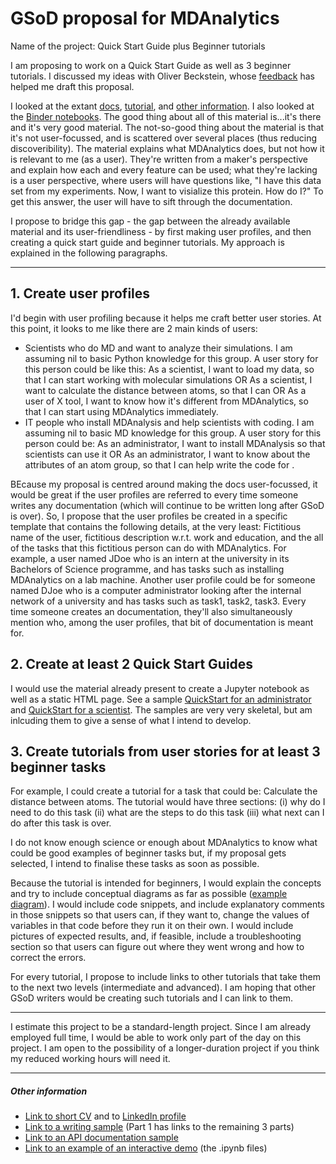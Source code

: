 # GSoD proposal for MDAnalytics

Name of the project: Quick Start Guide plus Beginner tutorials

I am proposing to work on a Quick Start Guide as well as 3 beginner tutorials. I discussed my ideas with Oliver Beckstein, whose [feedback](https://github.com/AninditaBasu/AninditaBasu.github.io/issues/1) has helped me draft this proposal.

I looked at the extant [docs](https://www.mdanalysis.org/docs/), [tutorial](https://www.mdanalysis.org/MDAnalysisTutorial/), and [other information](https://www.mdanalysis.org/2019/04/20/mdanalysis-as-a-building-block/). I also looked at the [Binder notebooks](https://mybinder.org/v2/gh/MDAnalysis/binder-notebook/master?filepath=notebooks). The good thing about all of this material is...it's there and it's very good material. The not-so-good thing about the material is that it's not user-focussed, and is scattered over several places (thus reducing discoveribility). The material explains what MDAnalytics does, but not how it is relevant to me (as a user). They're written from a maker's perspective and explain how each and every feature can be used; what they're lacking is a user perspective, where users will have questions like, "I have this data set from my experiments. Now, I want to visialize this protein. How do I?" To get this answer, the user will have to sift through the documentation.

I propose to bridge this gap - the gap between the already available material and its user-friendliness - by first making user profiles, and then creating a quick start guide and beginner tutorials. My approach is explained in the following paragraphs.

---

##	1. Create user profiles

I'd begin with user profiling because it helps me craft better user stories. At this point, it looks to me like there are 2 main kinds of users:

- Scientists who do MD and want to analyze their simulations. I am assuming nil to basic Python knowledge for this group. A user story for this person could be like this: As a scientist, I want to load my data, so that I can start working with molecular simulations OR As a scientist, I want to calculate the distance between atoms, so that I can <get this result> OR As a user of X tool, I want to know how it's different from MDAnalytics, so that I can start using MDAnalytics immediately.
- IT people who install MDAnalysis and help scientists with coding. I am assuming nil to basic MD knowledge for this group. A user story for this person could be: As an administrator, I want to install MDAnalysis so that scientists can use it OR As an administrator, I want to know about the attributes of an atom group, so that I can help write the code for <this task>.

BEcause my proposal is centred around making the docs user-focussed, it would be great if the user profiles are referred to every time someone writes any documentation (which will continue to be written long after GSoD is over). So, I propose that the user profiles be created in a specific template that contains the following details, at the very least: Fictitious name of the user, fictitious description w.r.t. work and education, and the all of the tasks that this fictitious person can do with MDAnalytics. For example, a user named JDoe who is an intern at the university in its Bachelors of Science programme, and has tasks such as installing MDAnalytics on a lab machine. Another user profile could be for someone named DJoe who is a computer administrator looking after the internal network of a university and has tasks such as task1, task2, task3. Every time someone creates an documentation, they'll also simultaneously mention who, among the user profiles, that bit of documentation is meant for. 

## 2. Create at least 2 Quick Start Guides

I would use the material already present to create a Jupyter notebook as well as a static HTML page.  See a sample [QuickStart for an administrator](https://github.com/AninditaBasu/AninditaBasu.github.io/blob/master/gsod/Capture.PNG) and [QuickStart for a scientist](https://github.com/AninditaBasu/AninditaBasu.github.io/blob/master/gsod/Capture2.PNG). The samples are very very skeletal, but am inlcuding them to give a sense of what I intend to develop.

## 3. Create tutorials from user stories for at least 3 beginner tasks

For example, I could create a tutorial for a task that could be: Calculate the distance between atoms. The tutorial would have three sections: (i) why do I need to do this task (ii) what are the steps to do this task (iii) what next can I do after this task is over.

I do not know enough science or enough about MDAnalytics to know what could be good examples of beginner tasks but, if my proposal gets selected, I intend to finalise these tasks as soon as possible.

Because the tutorial is intended for beginners, I would explain the concepts and try to include conceptual diagrams as far as possible ([example diagram](https://github.com/AninditaBasu/AninditaBasu.github.io/blob/master/gsod/Capture3.PNG)). I would include code snippets, and include explanatory comments in those snippets so that users can, if they want to, change the values of variables in that code before they run it on their own. I would include pictures of expected results, and, if feasible, include a troubleshooting section so that users can figure out where they went wrong and how to correct the errors.

For every tutorial, I propose to include links to other tutorials that take them to the next two levels (intermediate and advanced). I am hoping that other GSoD writers would be creating such tutorials and I can link to them.

---

I estimate this project to be a standard-length project. Since I am already employed full time, I would be able to work only part of the day on this project. I am open to the possibility of a longer-duration project if you think my reduced working hours will need it.

---

##### Other information

- [Link to short CV](http://aninditabasu.github.io/README.html) and to [LinkedIn profile]( https://www.linkedin.com/in/aninditabasu/)
- [Link to a writing sample](https://www.ibm.com/developerworks/library/cc-ask-watson-part1-bluemix-trs/index.html?ca=drs-) (Part 1 has links to the remaining 3 parts)
- [Link to an API documentation sample](https://aninditabasu.github.io/indica/index.html)
- [Link to an example of an interactive demo](https://mybinder.org/repo/AninditaBasu/indica) (the .ipynb files)



